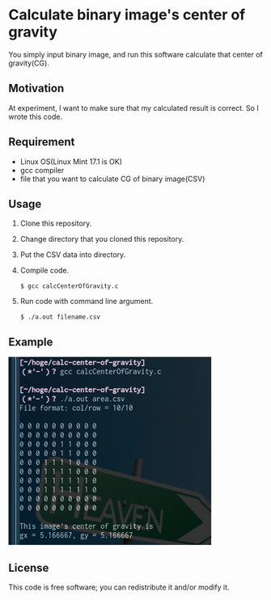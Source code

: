 # Calculate binary image's center of gravity
You simply input binary image, and run this software calculate that center of gravity(CG).

## Motivation
At experiment, I want to make sure that my calculated result is correct. So I wrote this code.

## Requirement
* Linux OS(Linux Mint 17.1 is OK)
* gcc compiler
* file that you want to calculate CG of binary image(CSV)
  
## Usage

1. Clone this repository.
2. Change directory that you cloned this repository.
3. Put the CSV data into directory.
4. Compile code.

   ~~~~
   $ gcc calcCenterOfGravity.c
   ~~~~
   
5. Run code with command line argument.
   
   ~~~~
   $ ./a.out filename.csv
   ~~~~

## Example
![Example](Screenshot.png "Screenshot")

## License
This code is free software; you can redistribute it and/or modify it.
